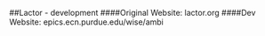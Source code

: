 ##Lactor - development
####Original Website: lactor.org
####Dev Website: epics.ecn.purdue.edu/wise/ambi

